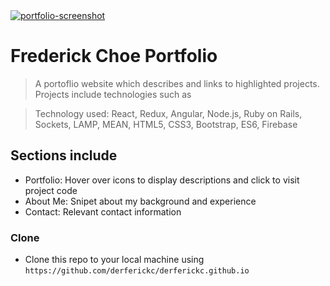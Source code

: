 <a href="http://derferickc.github.io/">
	<img src="https://firebasestorage.googleapis.com/v0/b/pixabay-search-app.appspot.com/o/Screen%20Shot%202019-12-16%20at%2011.57.11%20AM.png?alt=media&token=60e95ed1-2184-4dcc-939a-14165aaa492f" title="portfolio-screenshot" alt="portfolio-screenshot">
</a>

# Frederick Choe Portfolio

> A portoflio website which describes and links to highlighted projects. Projects include technologies such as 

> Technology used: React, Redux, Angular, Node.js, Ruby on Rails, Sockets, LAMP, MEAN, HTML5, CSS3, Bootstrap, ES6, Firebase

## Sections include

- Portfolio: Hover over icons to display descriptions and click to visit project code
- About Me: Snipet about my background and experience
- Contact: Relevant contact information

### Clone

- Clone this repo to your local machine using `https://github.com/derferickc/derferickc.github.io`
